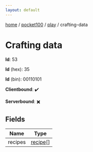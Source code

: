 ```yaml
---
layout: default
---
```


[home](/)  /  [pocket100](/protocol/pocket100)  /  [play](/protocol/pocket100/play)  /  crafting-data

# Crafting data

**Id**: 53

**Id** (hex): 35

**Id** (bin): 00110101

**Clientbound**: ✔️

**Serverbound**: ✖️

## Fields

Name | Type
---|---
recipes | [recipe](/protocol/pocket100/types/recipe)[]
